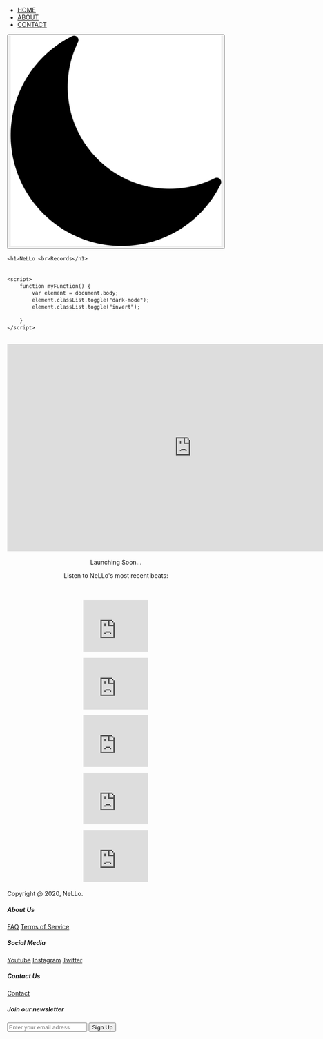 <!DOCTYPE html>
<html lang="en">
<head>
    <link href="https://fonts.googleapis.com/css2?family=Montserrat&display=swap" rel="stylesheet">
    <meta charset="UTF-8">
    <title>NeLLo Records</title>
    <meta name="viewport" content="width=device-width, initial-scale=1.0">
    <link rel="stylesheet" href="css.css">
    <meta property="og:title" content="NeLLo Records">
    <meta property="og:description" content="Official NeLLo Records Website">
    <meta property="og:image" itemprop="image" content="https://nellorecords.com/images/NeLLoRecordsLogo.jpg">
    <meta property="og:url" content="https://nellorecords.com">
    <meta name="twitter:image" content="https://nellorecords.com/images/NeLLoRecordsLogo.jpg">
    <meta name="twitter:card" content="summary_large_image">
    <meta property="og:site_name" content="NeLLo Records">
    <meta name="twitter:image:alt" content="https://nellorecords.com/images/WhiteNeLLoLogo.jpg">
    <link rel="icon"
          type="image/ico"
          href="http://www.nellorecords.com/images/favicon.ico">
    <style>
        @import url('https://fonts.googleapis.com/css2?family=Lato:ital,wght@0,100;0,300;0,400;0,700;0,900;1,100;1,300;1,400;1,700;1,900&display=swap');
    </style>
</head>
<body>


<div class="nav">
    <ul class="nav-links">
        <li><a href="index">HOME</a></li>
        <li><a href="about">ABOUT</a></li>
        <li><a href="contact">CONTACT</a></li>
    </ul>
    <div class="dropdown">
        <div class="line1"></div>
        <div class="line2"></div>
        <div class="line3"></div>
    </div>
</div>
<script src="app.js"></script>

<div class="dark-mode-btn">
    <button class="btn" onclick="myFunction()"><img src="images/moon.png"/></button>
</div>
<div class="header" id="header">

    <h1>NeLLo <br>Records</h1>


    <script>
        function myFunction() {
            var element = document.body;
            element.classList.toggle("dark-mode");
            element.classList.toggle("invert");

        }
    </script>
</div>
<br>

<center>
<div class="middle" id="middle">
    <iframe frameborder="0" scrolling="no" marginheight="0" marginwidth="0"width="854.4" height="480" type="text/html" src="https://www.youtube.com/embed/Xod6i8G9Zgk?autoplay=0&fs=1&iv_load_policy=3&showinfo=0&rel=0&cc_load_policy=0&start=0&end=0&origin=https://youtubeembedcode.com"><div><small><a href="https://youtubeembedcode.com/de/">https://youtubeembedcode.com/de/</a></small></div><div><small><a href="https://sallybernstein.com/">guaranteed web traffic to your site</a></small></div><div><small><a href="https://youtubeembedcode.com/de/">https://youtubeembedcode.com/de/</a></small></div><div><small><a href="http://www.magpress.com/">free website traffic software</a></small></div><div><small><a href="https://youtubeembedcode.com/en/">https://youtubeembedcode.com/en/</a></small></div><div><small><a href="https://www.theparacast.com/">how to get traffic to your website for free</a></small></div><div><small><a href="https://youtubeembedcode.com/de/">https://youtubeembedcode.com/de/</a></small></div><div><small><a href="http://www.icyphoenix.com/">buy targeted traffic that converts</a></small></div></iframe>
    <p>Launching Soon... </p> <p>Listen to NeLLo's most recent beats:</p><br> <br>
    <iframe class="Iframe-SCD" width="30%" height="120" scrolling="no" frameborder="no" allow="autoplay" src="https://w.soundcloud.com/player/?url=https%3A//api.soundcloud.com/tracks/954168823&color=%23ff5500&auto_play=false&hide_related=false&show_comments=true&show_user=true&show_reposts=false&show_teaser=true"></iframe><div style="font-size: 10px; color: #cccccc;line-break: anywhere;word-break: normal;overflow: hidden;white-space: nowrap;text-overflow: ellipsis; font-family: Interstate,Lucida Grande,Lucida Sans Unicode,Lucida Sans,Garuda,Verdana,Tahoma,sans-serif;font-weight: 100;"><a href="https://soundcloud.com/lilnello" title="NeLLo" target="_blank" style="color: #cccccc; text-decoration: none;"></a> <a href="https://soundcloud.com/lilnello/meruem" title="MERUEM" target="_blank" style="color: #cccccc; text-decoration: none;"></a>
    <br>
    <iframe class="Iframe-SCD" width="30%" height="120" scrolling="no" frameborder="no" allow="autoplay" src="https://w.soundcloud.com/player/?url=https%3A//api.soundcloud.com/tracks/949425715&color=%23ff5500&auto_play=false&hide_related=false&show_comments=true&show_user=true&show_reposts=false&show_teaser=true"></iframe><div style="font-size: 10px; color: #cccccc;line-break: anywhere;word-break: normal;overflow: hidden;white-space: nowrap;text-overflow: ellipsis; font-family: Interstate,Lucida Grande,Lucida Sans Unicode,Lucida Sans,Garuda,Verdana,Tahoma,sans-serif;font-weight: 100;"><a href="https://soundcloud.com/lilnello" title="NeLLo" target="_blank" style="color: #cccccc; text-decoration: none;"></a> <a href="https://soundcloud.com/lilnello/old-school-vibes" title="Old School Vibes" target="_blank" style="color: #cccccc; text-decoration: none;"></a>
    <br>
    <iframe class="Iframe-SCD" width="30%" height="120" scrolling="no" frameborder="no" allow="autoplay" src="https://w.soundcloud.com/player/?url=https%3A//api.soundcloud.com/tracks/904923013&color=%230c0c0c&auto_play=false&hide_related=true&show_comments=true&show_user=true&show_reposts=false&show_teaser=true"></iframe><div style="font-size: 10px; color: #cccccc;line-break: anywhere;word-break: normal;overflow: hidden;white-space: nowrap;text-overflow: ellipsis; font-family: Interstate,Lucida Grande,Lucida Sans Unicode,Lucida Sans,Garuda,Verdana,Tahoma,sans-serif;font-weight: 100;"><a href="https://soundcloud.com/lilnello" title="NeLLo" target="_blank" style="color: #cccccc; text-decoration: none;"></a> <a href="https://soundcloud.com/lilnello/pharaoh-gang-v2" title="PHARAOH GANG V2" target="_blank" style="color: #cccccc; text-decoration: none;"></a>
    <br>
    <iframe class="Iframe-SCD" width="30%" height="120" scrolling="no" frameborder="no" allow="autoplay" src="https://w.soundcloud.com/player/?url=https%3A//api.soundcloud.com/tracks/805537324&color=%23bc043c&auto_play=false&hide_related=true&show_comments=true&show_user=true&show_reposts=false&show_teaser=true"></iframe><div style="font-size: 10px; color: #cccccc;line-break: anywhere;word-break: normal;overflow: hidden;white-space: nowrap;text-overflow: ellipsis; font-family: Interstate,Lucida Grande,Lucida Sans Unicode,Lucida Sans,Garuda,Verdana,Tahoma,sans-serif;font-weight: 100;"><a href="https://soundcloud.com/lilnello" title="NeLLo" target="_blank" style="color: #cccccc; text-decoration: none;"></a> <a href="https://soundcloud.com/lilnello/nowhere-to-go" title="Nowhere To Go" target="_blank" style="color: #cccccc; text-decoration: none;"></a>
    <br>
    <iframe class="Iframe-SCD" width="30%" height="120" scrolling="no" frameborder="no" allow="autoplay" src="https://w.soundcloud.com/player/?url=https%3A//api.soundcloud.com/tracks/917935379&color=%23c4c4c4&auto_play=false&hide_related=true&show_comments=true&show_user=true&show_reposts=false&show_teaser=true"></iframe><div style="font-size: 10px; color: #cccccc;line-break: anywhere;word-break: normal;overflow: hidden;white-space: nowrap;text-overflow: ellipsis; font-family: Interstate,Lucida Grande,Lucida Sans Unicode,Lucida Sans,Garuda,Verdana,Tahoma,sans-serif;font-weight: 100;"><a href="https://soundcloud.com/lilnello" title="NeLLo" target="_blank" style="color: #cccccc; text-decoration: none;"></a> <a href="https://soundcloud.com/lilnello/hot-water" title="Hot Water" target="_blank" style="color: #cccccc; text-decoration: none;"></a>
    </div>
</center>
<br>

<div id="footer" class="footer">
    <footer>
    <p1>Copyright @ 2020, NeLLo.</p1>
    </footer>
</div>

<div class="footer-container">
    <div class="container">
        <div class="footer-heading footer-1">
            <h5>About Us</h5>
            <a href="#">FAQ</a>
            <a href="#">Terms of Service</a>
        </div>
        <div class="footer-heading footer-2">
            <h5>Social Media</h5>
            <a href="https://www.youtube.com/channel/UCjkcb95whu_-itrbjO6mepQ/" target="_blank">Youtube</a>
            <a href="https://www.instagram.com/NeLLoRecords/" target="_blank">Instagram</a>
            <a href="https://twitter.com/NeLLoRecords" target="_blank">Twitter</a>
        </div>
        <div class="footer-heading footer-3">
            <h5>Contact Us</h5>
            <a href="contact.html">Contact</a>
        </div>
        <div class="footer-email-form">
            <h5>Join our newsletter</h5>
            <input type="email" placeholder="Enter your email adress" id="footer-email">
            <input type="submit" value="Sign Up" id="footer-email-btn">
        </div>
    </div>
</div>

</body>
</html>